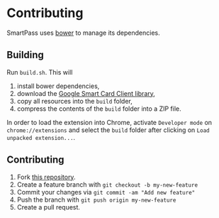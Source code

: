 Contributing
============

SmartPass uses [bower](https://bower.io/) to manage its dependencies.

## Building
Run `build.sh`. This will
  1. install bower dependencies,
  2. download the [Google Smart Card Client library](https://github.com/GoogleChrome/chromeos_smart_card_connector/releases),
  3. copy all resources into the `build` folder,
  4. compress the contents of the `build` folder into a ZIP file.
  
In order to load the extension into Chrome, activate `Developer mode` on `chrome://extensions` and select the `build` folder after clicking on `Load unpacked extension...`.

## Contributing
  1. Fork [this repository](https://github.com/FabianHenneke/smart-pass).
  2. Create a feature branch with
     `git checkout -b my-new-feature`
  3. Commit your changes via
     `git commit -am "Add new feature"`
  4. Push the branch with
     `git push origin my-new-feature`
  5. Create a pull request.

